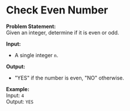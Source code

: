# Check Even Number

**Problem Statement:**  
Given an integer, determine if it is even or odd.

**Input:**  
- A single integer `n`.

**Output:**  
- "YES" if the number is even, "NO" otherwise.

**Example:**  
Input: `4`  
Output: `YES`